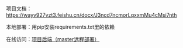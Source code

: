 项目文档：https://wayv927vzt3.feishu.cn/docx/J3ncd7ncmorLqxxmMu4cMsi7nth

本地部署：用pip安装requirements.txt里的依赖

在线访问：[项目后端（master远程部署）](http://47.93.170.211:8080)
